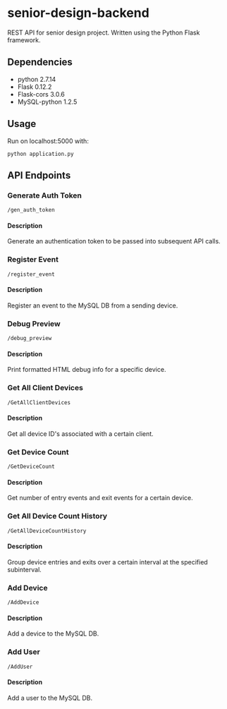 # senior-design-backend
REST API for senior design project. Written using the Python Flask framework.

## Dependencies

* python 2.7.14
* Flask 0.12.2
* Flask-cors 3.0.6
* MySQL-python 1.2.5

## Usage

Run on localhost:5000 with:
```
python application.py
```

## API Endpoints

### Generate Auth Token
```
/gen_auth_token
```
#### Description
Generate an authentication token to be passed into subsequent API calls.


### Register Event
```
/register_event
```
#### Description
Register an event to the MySQL DB from a sending device.


### Debug Preview
```
/debug_preview
```
#### Description
Print formatted HTML debug info for a specific device.


### Get All Client Devices
```
/GetAllClientDevices
```
#### Description
Get all device ID's associated with a certain client.


### Get Device Count
```
/GetDeviceCount
```
#### Description
Get number of entry events and exit events for a certain device.


### Get All Device Count History
```
/GetAllDeviceCountHistory
```
#### Description
Group device entries and exits over a certain interval at the specified subinterval.


### Add Device
```
/AddDevice
```
#### Description
Add a device to the MySQL DB.


### Add User
```
/AddUser
```
#### Description
Add a user to the MySQL DB.

